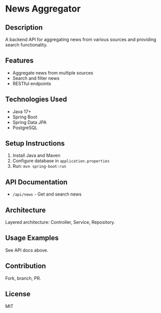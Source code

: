 # News Aggregator

## Description
A backend API for aggregating news from various sources and providing search functionality.

## Features
- Aggregate news from multiple sources
- Search and filter news
- RESTful endpoints

## Technologies Used
- Java 17+
- Spring Boot
- Spring Data JPA
- PostgreSQL

## Setup Instructions
1. Install Java and Maven
2. Configure database in `application.properties`
3. Run: `mvn spring-boot:run`

## API Documentation
- `/api/news` - Get and search news

## Architecture
Layered architecture: Controller, Service, Repository.

## Usage Examples
See API docs above.

## Contribution
Fork, branch, PR.

## License
MIT
